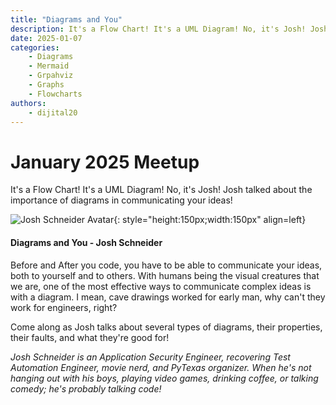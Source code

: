 ```yaml
---
title: "Diagrams and You"
description: It's a Flow Chart! It's a UML Diagram! No, it's Josh! Josh talked about the importance of diagrams in communicating your ideas!
date: 2025-01-07
categories:
    - Diagrams
    - Mermaid
    - Grpahviz
    - Graphs
    - Flowcharts
authors:
    - dijital20
---
```


# January 2025 Meetup

It's a Flow Chart! It's a UML Diagram! No, it's Josh! Josh talked about the importance of diagrams in communicating your ideas!

<!-- more -->
![Josh Schneider Avatar](https://github.com/dijital20.png){: style="height:150px;width:150px" align=left}

#### Diagrams and You - Josh Schneider

Before and After you code, you have to be able to communicate your ideas, both to yourself and to others. With humans being the visual creatures that we are, one of the most effective ways to communicate complex ideas is with a diagram. I mean, cave drawings worked for early man, why can't they work for engineers, right?

Come along as Josh talks about several types of diagrams, their properties, their faults, and what they're good for!

*Josh Schneider is an Application Security Engineer, recovering Test Automation Engineer, movie nerd, and PyTexas organizer. When he's not hanging out with his boys, playing video games, drinking coffee, or talking comedy; he's probably talking code!*
